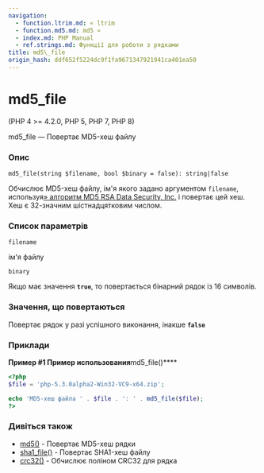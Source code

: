 ```yaml
---
navigation:
  - function.ltrim.md: « ltrim
  - function.md5.md: md5 »
  - index.md: PHP Manual
  - ref.strings.md: Функції для роботи з рядками
title: md5\_file
origin_hash: ddf652f5224dc9f1fa9671347921941ca401ea50
---
```

# md5\_file

(PHP 4 >= 4.2.0, PHP 5, PHP 7, PHP 8)

md5\_file — Повертає MD5-хеш файлу

### Опис

```methodsynopsis
md5_file(string $filename, bool $binary = false): string|false
```

Обчислює MD5-хеш файлу, ім'я якого задано аргументом `filename`, используя[» алгоритм MD5 RSA Data Security, Inc.](http://www.faqs.org/rfcs/rfc1321) і повертає цей хеш. Хеш є 32-значним шістнадцятковим числом.

### Список параметрів

`filename`

ім'я файлу

`binary`

Якщо має значення **`true`**, то повертається бінарний рядок із 16 символів.

### Значення, що повертаються

Повертає рядок у разі успішного виконання, інакше **`false`**

### Приклади

**Пример #1 Пример использования**md5\_file()\*\*\*\*

```php
<?php
$file = 'php-5.3.0alpha2-Win32-VC9-x64.zip';

echo 'MD5-хеш файла ' . $file . ': ' . md5_file($file);
?>
```

### Дивіться також

-   [md5()](function.md5.md) \- Повертає MD5-хеш рядки
-   [sha1\_file()](function.sha1-file.md) \- Повертає SHA1-хеш файлу
-   [crc32()](function.crc32.md) \- Обчислює поліном CRC32 для рядка

